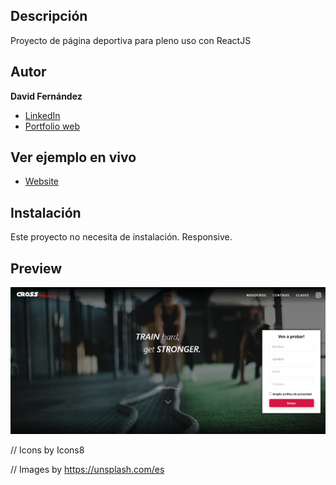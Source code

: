 ## Descripción

Proyecto de página deportiva para pleno uso con ReactJS

## Autor

**David Fernández**

* [LinkedIn](www.linkedin.com/in/david-fernandez-comesaña)
* [Portfolio web](https://personal-virtualfolio.netlify.app/)

## Ver ejemplo en vivo

- [Website](https://sport-web.netlify.app/)

## Instalación

Este proyecto no necesita de instalación. Responsive.

## Preview

![Image text](https://github.com/davidFCDev/sport-web-react/blob/main/public/assets/images/proyecto-web-deportiva.png)

// Icons by Icons8

// Images by https://unsplash.com/es
